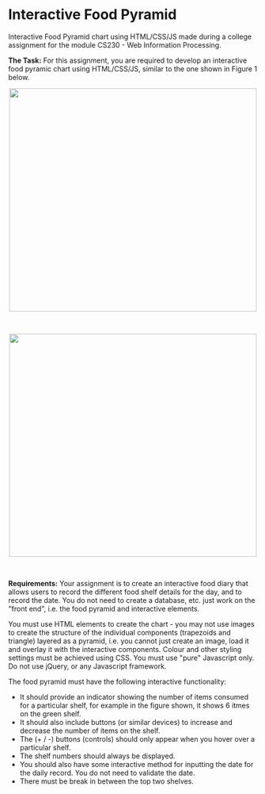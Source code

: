 # Interactive Food Pyramid
Interactive Food Pyramid chart using HTML/CSS/JS made during a college assignment for the module CS230 - Web Information Processing.

**The Task:** For this assignment, you are required to develop an interactive food pyramic chart using HTML/CSS/JS, similar to the one shown in Figure 1 below.
<p align="center">
   <img width="500" height="450" src="https://user-images.githubusercontent.com/61714473/131113967-6d4141d1-aa58-4736-a663-9642271ce455.png">
</p> <br>

<p align="center">
   <img width="500" height="450" src="https://user-images.githubusercontent.com/61714473/131114040-30a1753d-d0bf-4715-92af-50113ad469ca.png">
</p> <br>

**Requirements:** Your assignment is to create an interactive food diary that allows users to record the different food shelf details for the day, and to record the date. You do not need to create a database, etc. just work on the "front end", i.e. the food pyramid and interactive elements.

You must use HTML elements to create the chart - you may not use images to create the structure of the individual components (trapezoids and triangle) layered as a pyramid, i.e. you cannot just create an image, load it and overlay it with the interactive components. Colour and other styling settings must be achieved using CSS. You must use "pure" Javascript only. Do not use jQuery, or any Javascript framework. 

The food pyramid must have the following interactive functionality: 
- It should provide an indicator showing the number of items consumed for a particular shelf, for example in the figure shown, it shows 6 itmes on the green shelf. 
- It should also include buttons (or similar devices) to increase and decrease the number of items on the shelf.
- The (+ / -) buttons (controls) should only appear when you hover over a particular shelf.
- The shelf numbers should always be displayed.
- You should also have some interactive method for inputting the date for the daily record. You do not need to validate the date.
- There must be break in between the top two shelves. 

